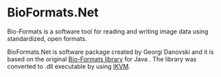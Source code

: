 # BioFormats.Net
Bio-Formats is a software tool for reading and writing image data using standardized, open formats.</br>

BioFormats.Net is software package created by Georgi Danovski and it is based on the original 
[Bio-Formats library](https://www.openmicroscopy.org/bio-formats/) for Java . The library 
was converted to .dll executable by using [IKVM](https://www.ikvm.net/).</br>
